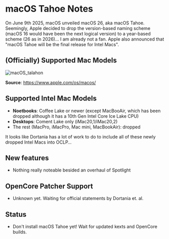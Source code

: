 # macOS Tahoe Notes

On June 9th 2025, macOS unveiled macOS 26, aka macOS Tahoe. Seemingly, Apple decided to drop the version-based naming scheme (macOS 16 would have been the next logical version) to a year-based scheme (26 as in 2026)… I am already not a fan. Apple also announced that "macOS Tahoe will be the final release for Intel Macs".

## (Officially) Supported Mac Models

![macOS_talahon](https://github.com/user-attachments/assets/2e3c53c7-4b33-4968-8505-e15247619004)

**Source**: https://www.apple.com/os/macos/

## Supported Intel Mac Models

- **Noetbooks**: Coffee Lake or newer (except MacBooAir, which has been dropped although it has a 10th Gen Intel Core Ice Lake CPU)
- **Desktops**: Coment Lake only (iMac20,1/iMac20,2)
- The rest (MacPro, iMacPro, Mac mini, MacBookAir): dropped

It looks like Dortania has a lot of work to do to include all of these newly dropped Intel Macs into OCLP…

## New features

- Nothing really noteable besided an overhaul of Spotlight

## OpenCore Patcher Support

- Unknown yet. Waiting for official statements by Dortania et. al.

## Status

- Don't install macOS Tahoe yet! Wait for updated kexts and OpenCore builds.
